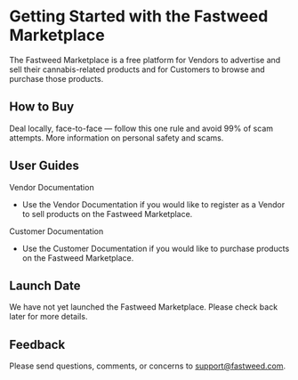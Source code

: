 # Getting Started with the Fastweed Marketplace

The Fastweed Marketplace is a free platform for Vendors to advertise and sell their cannabis-related products and for Customers to browse and purchase those products. 

## How to Buy



Deal locally, face-to-face — follow this one rule and avoid 99% of scam attempts. More information on personal safety and scams.

## User Guides

Vendor Documentation
* Use the Vendor Documentation if you would like to register as a Vendor to sell products on the Fastweed Marketplace.

Customer Documentation
* Use the Customer Documentation if you would like to purchase products on the Fastweed Marketplace.

## Launch Date

We have not yet launched the Fastweed Marketplace. Please check back later for more details.

## Feedback

Please send questions, comments, or concerns to support@fastweed.com.
